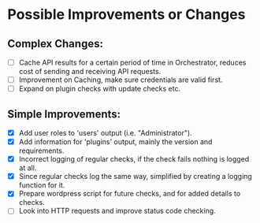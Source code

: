 # Possible Improvements or Changes
## Complex Changes: <br />
- [ ] Cache API results for a certain period of time in Orchestrator, reduces cost of sending and receiving API requests.
- [ ] Improvement on Caching, make sure credentials are valid first.
- [ ] Expand on plugin checks with update checks etc.
## Simple Improvements: <br />
- [x] Add user roles to 'users' output (i.e. "Administrator").
- [x] Add information for 'plugins' output, mainly the version and requirements.
- [x] Incorrect logging of regular checks, if the check fails nothing is logged at all.
- [x] Since regular checks log the same way, simplified by creating a logging function for it.
- [x] Prepare wordpress script for future checks, and for added details to checks.
- [ ] Look into HTTP requests and improve status code checking.
